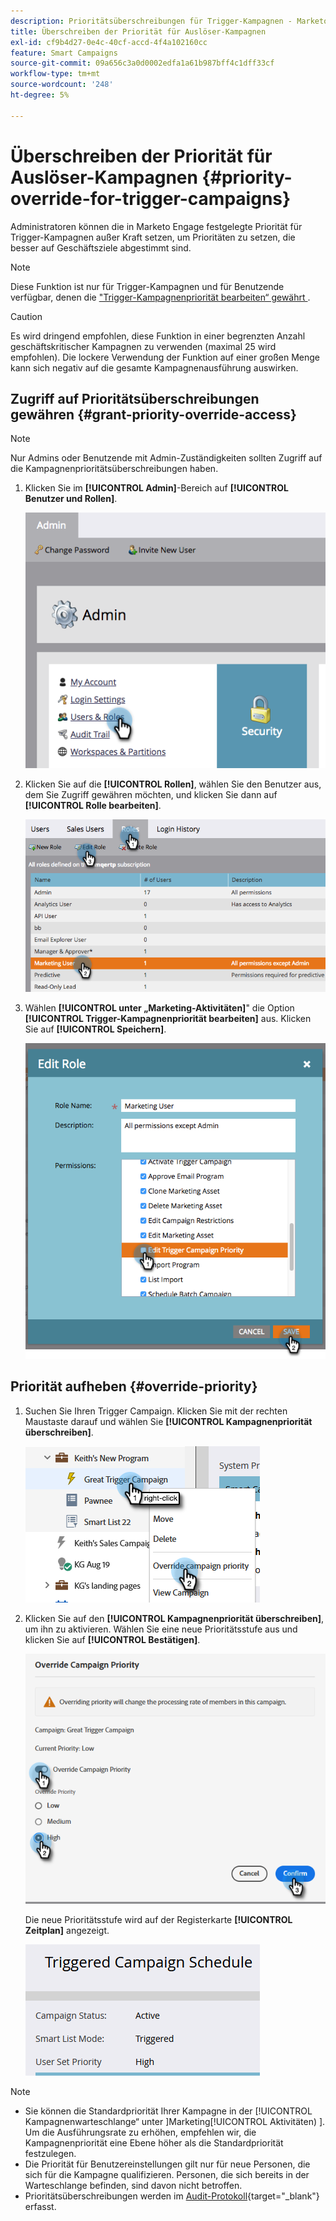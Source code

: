 ```yaml
---
description: Prioritätsüberschreibungen für Trigger-Kampagnen - Marketo-Dokumente - Produktdokumentation
title: Überschreiben der Priorität für Auslöser-Kampagnen
exl-id: cf9b4d27-0e4c-40cf-accd-4f4a102160cc
feature: Smart Campaigns
source-git-commit: 09a656c3a0d0002edfa1a61b987bff4c1dff33cf
workflow-type: tm+mt
source-wordcount: '248'
ht-degree: 5%

---
```


# Überschreiben der Priorität für Auslöser-Kampagnen {#priority-override-for-trigger-campaigns}

Administratoren können die in Marketo Engage festgelegte Priorität für Trigger-Kampagnen außer Kraft setzen, um Prioritäten zu setzen, die besser auf Geschäftsziele abgestimmt sind.

>[!NOTE]
>
>Diese Funktion ist nur für Trigger-Kampagnen und für Benutzende verfügbar, denen die [&#x200B; &quot;Trigger-Kampagnenpriorität bearbeiten“ gewährt &#x200B;](#grant-priority-override-access).

>[!CAUTION]
>
>Es wird dringend empfohlen, diese Funktion in einer begrenzten Anzahl geschäftskritischer Kampagnen zu verwenden (maximal 25 wird empfohlen). Die lockere Verwendung der Funktion auf einer großen Menge kann sich negativ auf die gesamte Kampagnenausführung auswirken.

## Zugriff auf Prioritätsüberschreibungen gewähren {#grant-priority-override-access}

>[!NOTE]
>
>Nur Admins oder Benutzende mit Admin-Zuständigkeiten sollten Zugriff auf die Kampagnenprioritätsüberschreibungen haben.

1. Klicken Sie im **[!UICONTROL Admin]**-Bereich auf **[!UICONTROL Benutzer und Rollen]**.

   ![](assets/priority-override-for-trigger-campaigns-1.png)

1. Klicken Sie auf die **[!UICONTROL Rollen]**, wählen Sie den Benutzer aus, dem Sie Zugriff gewähren möchten, und klicken Sie dann auf **[!UICONTROL Rolle bearbeiten]**.

   ![](assets/priority-override-for-trigger-campaigns-2.png)

1. Wählen **[!UICONTROL unter „Marketing-Aktivitäten]**&quot; die Option **[!UICONTROL Trigger-Kampagnenpriorität bearbeiten]** aus. Klicken Sie auf **[!UICONTROL Speichern]**.

   ![](assets/priority-override-for-trigger-campaigns-3.png)

## Priorität aufheben {#override-priority}

1. Suchen Sie Ihren Trigger Campaign. Klicken Sie mit der rechten Maustaste darauf und wählen Sie **[!UICONTROL Kampagnenpriorität überschreiben]**.

   ![](assets/priority-override-for-trigger-campaigns-4.png)

1. Klicken Sie auf den **[!UICONTROL Kampagnenpriorität überschreiben]**, um ihn zu aktivieren. Wählen Sie eine neue Prioritätsstufe aus und klicken Sie auf **[!UICONTROL Bestätigen]**.

   ![](assets/priority-override-for-trigger-campaigns-5.png)

   Die neue Prioritätsstufe wird auf der Registerkarte **[!UICONTROL Zeitplan]** angezeigt.

   ![](assets/priority-override-for-trigger-campaigns-6.png)

>[!NOTE]
>
>* Sie können die Standardpriorität Ihrer Kampagne in der [!UICONTROL Kampagnenwarteschlange“ unter &#x200B;]Marketing[!UICONTROL Aktivitäten) &#x200B;]. Um die Ausführungsrate zu erhöhen, empfehlen wir, die Kampagnenpriorität eine Ebene höher als die Standardpriorität festzulegen.
>* Die Priorität für Benutzereinstellungen gilt nur für neue Personen, die sich für die Kampagne qualifizieren. Personen, die sich bereits in der Warteschlange befinden, sind davon nicht betroffen.
>* Prioritätsüberschreibungen werden im [Audit-Protokoll](/help/marketo/product-docs/administration/audit-trail/audit-trail-overview.md){target="_blank"} erfasst.
